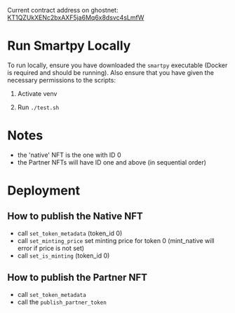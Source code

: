Current contract address on ghostnet: [KT1QZUkXENc2bxAXF5ja6Mq6x8dsvc4sLmfW](https://better-call.dev/ghostnet/KT1QZUkXENc2bxAXF5ja6Mq6x8dsvc4sLmfW/operations)

# Run Smartpy Locally

To run locally, ensure you have downloaded the `smartpy` executable (Docker is required and should be running). Also ensure that you have given the necessary permissions to the scripts:


1. Activate venv

2. Run `./test.sh`

# Notes

- the 'native' NFT is the one with ID 0
- the Partner NFTs will have ID one and above (in sequential order)

# Deployment
## How to publish the Native NFT

- call `set_token_metadata` (token_id 0)
- call `set_minting_price` set minting price for token 0 (mint_native will error if price is not set)
- call `set_is_minting` (token_id 0)

## How to publish the Partner NFT

- call `set_token_metadata`
- call the `publish_partner_token`
